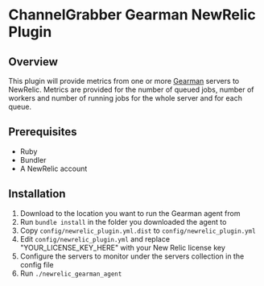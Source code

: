 # ChannelGrabber Gearman NewRelic Plugin

## Overview

This plugin will provide metrics from one or more [Gearman](http://gearman.org/) servers to NewRelic. Metrics are provided for the number of queued jobs, number of workers and number of running jobs for the whole server and for each queue.

## Prerequisites

- Ruby
- Bundler
- A NewRelic account

## Installation

1. Download to the location you want to run the Gearman agent from
2. Run `bundle install` in the folder you downloaded the agent to
2. Copy `config/newrelic_plugin.yml.dist` to `config/newrelic_plugin.yml`
3. Edit `config/newrelic_plugin.yml` and replace "YOUR_LICENSE_KEY_HERE" with your New Relic license key
4. Configure the servers to monitor under the servers collection in the config file
5. Run `./newrelic_gearman_agent`
